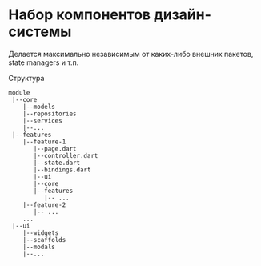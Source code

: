 # Набор компонентов дизайн-системы

Делается максимально независимым от каких-либо внешних пакетов, state managers и т.п.

Структура

```
module
 |--core
    |--models
    |--repositories
    |--services
    |--...
 |--features
    |--feature-1
       |--page.dart
       |--controller.dart
       |--state.dart
       |--bindings.dart
       |--ui
       |--core
       |--features
          |-- ...
    |--feature-2
       |-- ...
    ...
 |--ui
    |--widgets
    |--scaffolds
    |--modals
    |--...
```